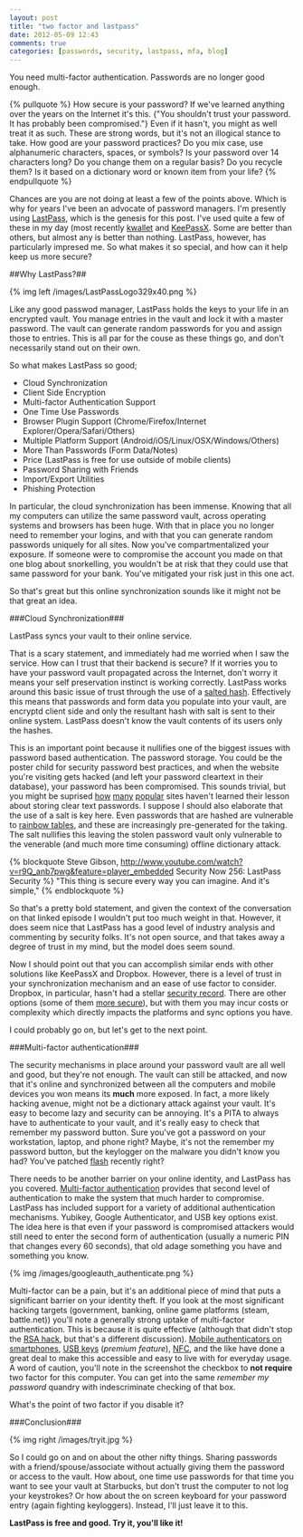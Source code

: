 ```yaml
---
layout: post
title: "two factor and lastpass"
date: 2012-05-09 12:43
comments: true
categories: [passwords, security, lastpass, mfa, blog]
---
```

You need multi-factor authentication.  Passwords are no longer good enough.  

{% pullquote %}
How secure is your password?  If we've learned anything over the years on the Internet it's this. {"You shouldn't trust your password.  It has probably been compromised."}  Even if it hasn't, you might as well treat it as such.  These are strong words, but it's not an illogical stance to take.  How good are your password practices?  Do you mix case, use alphanumeric characters, spaces, or symbols?  Is your password over 14 characters long?  Do you change them on a regular basis?  Do you recycle them?  Is it based on a dictionary word or known item from your life?
{% endpullquote %}

Chances are you are not doing at least a few of the points above.  Which is why for years I've been an advocate of password managers.  I'm presently using [LastPass](http://lastpass.com), which is the genesis for this post.  I've used quite a few of these in my day (most recently [kwallet](http://docs.kde.org/stable/en/kdeutils/kwallet/index.html) and [KeePassX](http://keepassx.org).  Some are better than others, but almost any is better than nothing.  LastPass, however, has particularly impresed me.  So what makes it so special, and how can it help keep us more secure?

<!-- more -->

##Why LastPass?##

{% img left /images/LastPassLogo329x40.png %}

Like any good passwod manager, LastPass holds the keys to your life in an encrypted vault.  You manage entries in the vault and lock it with a master password.  The vault can generate random passwords for you and assign those to entries.  This is all par for the couse as these things go, and don't necessarily stand out on their own.  

So what makes LastPass so good;

-   Cloud Synchronization
-   Client Side Encryption
-   Multi-factor Authentication Support
-   One Time Use Passwords
-   Browser Plugin Support (Chrome/Firefox/Internet Explorer/Opera/Safari/Others)
-   Multiple Platform Support (Android/iOS/Linux/OSX/Windows/Others)
-   More Than Passwords (Form Data/Notes)
-   Price (LastPass is free for use outside of mobile clients)
-   Password Sharing with Friends
-   Import/Export Utilities
-   Phishing Protection

In particular, the cloud synchronization has been immense.  Knowing that all my computers can utilize the same password vault, across operating systems and browsers has been huge.  With that in place you no longer need to remember your logins, and with that you can generate random passwords uniquely for all sites.  Now you've compartmentalized your exposure.  If someone were to compromise the account you made on that one blog about snorkelling, you wouldn't be at risk that they could use that same password for your bank.  You've mitigated your risk just in this one act.  

So that's great but this online synchronization sounds like it might not be that great an idea.

###Cloud Synchronization###

LastPass syncs your vault to their online service.  

That is a scary statement, and immediately had me worried when I saw the service.  How can I trust that their backend is secure?  If it worries you to have your password vault propagated across the Internet, don't worry it means your self preservation instinct is working correctly.  LastPass works around this basic issue of trust through the use of a [salted hash](http://en.wikipedia.org/wiki/Salted_hash).  Effectively this means that passwords and form data you populate into your vault, are encryptd client side and only the resultant hash with salt is sent to their online system.  LastPass doesn't know the vault contents of its users only the hashes. 

This is an important point because it nullifies one of the biggest issues with password based authentication.  The password storage.  You could be the poster child for security password best practices, and when the website you're visiting gets hacked (and left your password cleartext in their database), your password has been compromised.  This sounds trivial, but you might be suprised [how](http://www.codinghorror.com/blog/gawker-hack-release-notes.html) [many](http://www.reddit.com/comments/usqe/reddits_streak_of_bad_luck_continues/cuugl) [popular](http://www.itworld.com/security/249460/hacked-microsoft-online-store-saved-passwords-plain-text) sites haven't learned their lesson about storing clear text passwords.  I suppose I should also elaborate that the use of a salt is key here.  Even passwords that are hashed are vulnerable to [rainbow tables](http://en.wikipedia.org/wiki/Rainbow_table), and these are increasingly pre-generated for the taking.  The salt nullifies this leaving the stolen password vault only vulnerable to the venerable (and much more time consuming) offline dictionary attack.

{% blockquote Steve Gibson, http://www.youtube.com/watch?v=r9Q_anb7pwg&feature=player_embedded Security Now 256: LastPass Security %}
"This thing is secure every way you can imagine. And it's simple,"
{% endblockquote %}

So that's a pretty bold statement, and given the context of the conversation on that linked episode I wouldn't put too much weight in that.  However,  it does seem nice that LastPass has a good level of industry analysis and commenting by security folks.  It's not open source, and that takes away a degree of trust in my mind, but the model does seem sound.  

Now I should point out that you can accomplish similar ends with other solutions like KeePassX and Dropbox.  However, there is a level of trust in your synchronization mechanism and an ease of use factor to consider.  Dropbox, in particular, hasn't had a stellar [security record](http://blog.dropbox.com/?p=821).  There are other options (some of them [more secure](https://www.box.com/)), but with them you may incur costs or complexity which directly impacts the platforms and sync options you have.  

I could probably go on, but let's get to the next point. 

###Multi-factor authentication###

The security mechanisms in place around your password vault are all well and good, but they're not enough.  The vault can still be attacked, and now that it's online and synchronized between all the computers and mobile devices you won means its **much** more exposed.  In fact, a more likely hacking avenue, might not be a dictionary attack against your vault.  It's easy to become lazy and security can be annoying.  It's a PITA to always have to authenticate to your vault, and it's really easy to check that remember my password button.  Sure you've got a password on your workstation, laptop, and phone right?  Maybe, it's not the remember my password button, but the keylogger on the malware you didn't know you had?  You've patched [flash](http://www.forbes.com/sites/adriankingsleyhughes/2012/05/06/emergency-flash-update-fixes-security-vulnerability-used-to-hijack-windows-pcs/) recently right?

There needs to be another barrier on your online identity, and LastPass has you covered.  [Multi-factor authentication](http://en.wikipedia.org/wiki/Multi-factor_authentication) provides that second level of authentication to make the system that much harder to compromise.  LastPass has included support for a variety of additional authentication mechanisms.  Yubikey, Google Authenticator, and USB key options exist.  The idea here is that even if your password is compromised attackers would still need to enter the second form of authentication (usually a numeric PIN that changes every 60 seconds), that old adage something you have and something you know.  

{% img /images/googleauth_authenticate.png %} 

Multi-factor can be a pain, but it's an additional piece of mind that puts a significant barrier on your identity theft.  If you look at the most significant hacking targets (government, banking, online game platforms (steam, battle.net)) you'll note a generally strong uptake of multi-factor authentication.  This is because it is quite effective (although that didn't stop the [RSA hack](http://www.schneier.com/blog/archives/2011/08/details_of_the.html), but that's a different discussion).  [Mobile authenticators on smartphones](https://code.google.com/p/google-authenticator/), [USB keys](http://helpdesk.lastpass.com/security-options/sesame-multifactor-authentication-with-a-usb-thumb-drive/) (*premium feature*), [NFC](http://www.yubico.com/yubikey-neo), and the like have done a great deal to make this accessible and easy to live with for everyday usage.  A word of caution, you'll note in the screenshot the checkbox to **not require** two factor for this computer.  You can get into the same *remember my password* quandry with indescriminate checking of that box.  

What's the point of two factor if you disable it?

###Conclusion###

{% img right /images/tryit.jpg %}

So I could go on and on about the other nifty things.  Sharing passwords with a friend/spouse/associate without actually giving them the password or access to the vault.  How about, one time use passwords for that time you want to see your vault at Starbucks, but don't trust the computer to not log your keystrokes?  Or how about the on screen keyboard for your password entry (again fighting keyloggers).  Instead, I'll just leave it to this.

**LastPass is free and good.  Try it, you'll like it!**
